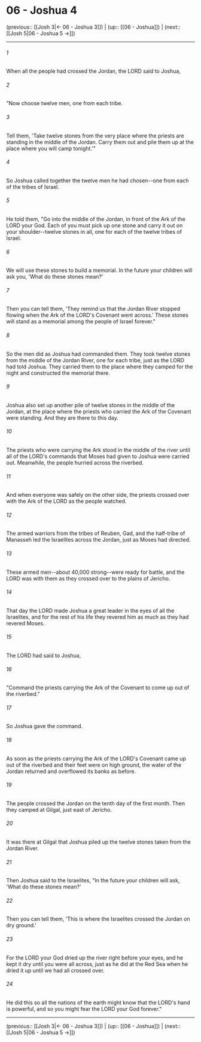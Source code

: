 # 06 - Joshua 4

(previous:: [[Josh 3|← 06 - Joshua 3]]) | (up:: [[06 - Joshua]]) | (next:: [[Josh 5|06 - Joshua 5 →]])

***


###### 1 
When all the people had crossed the Jordan, the LORD said to Joshua, 

###### 2 
"Now choose twelve men, one from each tribe. 

###### 3 
Tell them, 'Take twelve stones from the very place where the priests are standing in the middle of the Jordan. Carry them out and pile them up at the place where you will camp tonight.'" 

###### 4 
So Joshua called together the twelve men he had chosen--one from each of the tribes of Israel. 

###### 5 
He told them, "Go into the middle of the Jordan, in front of the Ark of the LORD your God. Each of you must pick up one stone and carry it out on your shoulder--twelve stones in all, one for each of the twelve tribes of Israel. 

###### 6 
We will use these stones to build a memorial. In the future your children will ask you, 'What do these stones mean?' 

###### 7 
Then you can tell them, 'They remind us that the Jordan River stopped flowing when the Ark of the LORD's Covenant went across.' These stones will stand as a memorial among the people of Israel forever." 

###### 8 
So the men did as Joshua had commanded them. They took twelve stones from the middle of the Jordan River, one for each tribe, just as the LORD had told Joshua. They carried them to the place where they camped for the night and constructed the memorial there. 

###### 9 
Joshua also set up another pile of twelve stones in the middle of the Jordan, at the place where the priests who carried the Ark of the Covenant were standing. And they are there to this day. 

###### 10 
The priests who were carrying the Ark stood in the middle of the river until all of the LORD's commands that Moses had given to Joshua were carried out. Meanwhile, the people hurried across the riverbed. 

###### 11 
And when everyone was safely on the other side, the priests crossed over with the Ark of the LORD as the people watched. 

###### 12 
The armed warriors from the tribes of Reuben, Gad, and the half-tribe of Manasseh led the Israelites across the Jordan, just as Moses had directed. 

###### 13 
These armed men--about 40,000 strong--were ready for battle, and the LORD was with them as they crossed over to the plains of Jericho. 

###### 14 
That day the LORD made Joshua a great leader in the eyes of all the Israelites, and for the rest of his life they revered him as much as they had revered Moses. 

###### 15 
The LORD had said to Joshua, 

###### 16 
"Command the priests carrying the Ark of the Covenant to come up out of the riverbed." 

###### 17 
So Joshua gave the command. 

###### 18 
As soon as the priests carrying the Ark of the LORD's Covenant came up out of the riverbed and their feet were on high ground, the water of the Jordan returned and overflowed its banks as before. 

###### 19 
The people crossed the Jordan on the tenth day of the first month. Then they camped at Gilgal, just east of Jericho. 

###### 20 
It was there at Gilgal that Joshua piled up the twelve stones taken from the Jordan River. 

###### 21 
Then Joshua said to the Israelites, "In the future your children will ask, 'What do these stones mean?' 

###### 22 
Then you can tell them, 'This is where the Israelites crossed the Jordan on dry ground.' 

###### 23 
For the LORD your God dried up the river right before your eyes, and he kept it dry until you were all across, just as he did at the Red Sea when he dried it up until we had all crossed over. 

###### 24 
He did this so all the nations of the earth might know that the LORD's hand is powerful, and so you might fear the LORD your God forever."

***

(previous:: [[Josh 3|← 06 - Joshua 3]]) | (up:: [[06 - Joshua]]) | (next:: [[Josh 5|06 - Joshua 5 →]])
